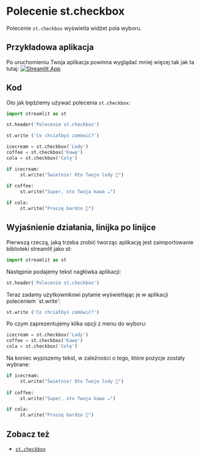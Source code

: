 # Polecenie st.checkbox

Polecenie `st.checkbox` wyświetla widżet pola wyboru.

## Przykładowa aplikacja

Po uruchomieniu Twoja aplikacja powinna wyglądać mniej więcej tak jak ta tutaj:
[![Streamlit App](https://static.streamlit.io/badges/streamlit_badge_black_white.svg)](https://share.streamlit.io/dataprofessor/st.checkbox/)

## Kod
Oto jak będziemy używać polecenia `st.checkbox`:

```python
import streamlit as st

st.header('Polecenie st.checkbox')

st.write ('Co chciałbyś zamówić?')

icecream = st.checkbox('Lody')
coffee = st.checkbox('Kawę')
cola = st.checkbox('Colę')

if icecream:
     st.write("Świetnie! Oto Twoje lody 🍦")
    
if coffee: 
     st.write("Super, oto Twoja kawa ☕")

if cola:
     st.write("Proszę bardzo 🥤")
```

## Wyjaśnienie działania, linijka po linijce

Pierwszą rzeczą, jaką trzeba zrobić tworząc aplikację jest zaimportowanie biblioteki streamlit jako st:

```python
import streamlit as st
```

Następnie podajemy tekst nagłówka aplikacji:
```python
st.header('Polecenie st.checkbox')
```

Teraz zadamy użytkownikowi pytanie wyświetlając je w aplikacji poleceniem `st.write':
```python
st.write ('Co chciałbyś zamówić?')
```

Po czym zaprezentujemy kilka opcji z menu do wyboru:
```python
icecream = st.checkbox('Lody')
coffee = st.checkbox('Kawę')
cola = st.checkbox('Colę')
```

Na koniec wypiszemy tekst, w zależności o tego, które pozycje zostały wybrane:

```python
if icecream:
     st.write("Świetnie! Oto Twoje lody 🍦")
    
if coffee: 
     st.write("Super, oto Twoja kawa ☕")

if cola:
     st.write("Proszę bardzo 🥤")
```  

## Zobacz też
- [`st.checkbox`](https://docs.streamlit.io/library/api-reference/widgets/st.checkbox)

